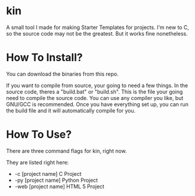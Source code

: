 # kin
A small tool I made for making Starter Templates for projects.
I'm new to C, so the source code may not be the greatest.
But it works fine nonetheless.

# How To Install?
You can download the binaries from this repo.

If you want to compile from source, your going to need a few things.
In the source code, theres a "build.bat" or "build.sh".
This is the file your going need to compile the source code.
You can use any compiler you like, but GNU/GCC is recommended.
Once you have everything set up, you can run the build file and it will automatically compile for you.

# How To Use?
There are three command flags for kin, right now.

They are listed right here:
*  -c [project name] C Project
*  -py [project name] Python Project
*  -web [project name] HTML 5 Project
